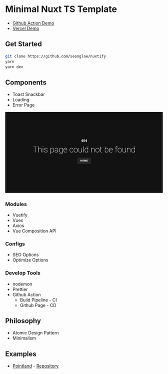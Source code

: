 # Minimal Nuxt TS Template
- [Github Action Demo](https://seonglae.github.io/nuxtify)
- [Vercel Demo](https://nuxtify.vercel.app)

## Get Started

```bash
git clone https://github.com/seonglae/nuxtify
yarn
yarn dev
```

## Components
- Toast Snackbar
- Loading
- Error Page

![Error Page](image/error.png)
### Modules

- Vuetify
- Vuex
- Axios
- Vue Composition API


### Configs

- SEO Options
- Optimize Options

### Develop Tools

- nodemon
- Prettier
- Github Action
  - Build Pipeline - CI
  - Github Page - CD

## Philosophy

- Atomic Design Pattern
- Minimalism

## Examples

- [Pointland](point.seongland.com) - [Repository](github.com/seongland/pointland)
